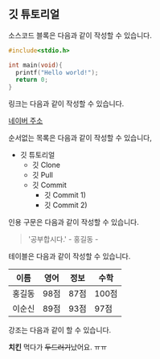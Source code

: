 ## 깃 튜토리얼

소스코드 블록은 다음과 같이 작성할 수 있습니다.

```c
#include<stdio.h>

int main(void){
  printf("Hello world!");
  return 0;
}
```

링크는 다음과 같이 작성할 수 있습니다.

[네이버 주소](https://naver.com)

순서없는 목록은 다음과 같이 작성할 수 있습니다,

* 깃 튜토리얼
  * 깃 Clone
  * 깃 Pull
  * 깃 Commit
    * 깃 Commit 1)
    * 깃 Commit 2)
    
인용 구문은 다음과 같이 작성할 수 있습니다.
> '공부합시다.' - 홍길동 -

테이블은 다음과 같이 작성할 수 있습니다.

이름|영어|정보|수학
---|---|---|---|
홍길동|98점|87점|100점
이순신|89점|93점|97점

강조는 다음과 같이 할 수 있습니다.

**치킨** 먹다가 ~~두드러기~~났어요. ㅠㅠ
